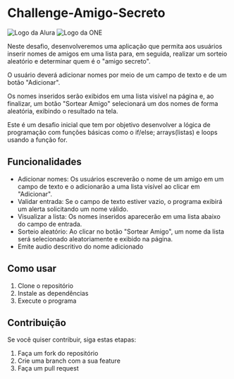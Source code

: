 # Challenge-Amigo-Secreto

![Logo da Alura](https://www.alura.com.br/assets/img/alura-logo.svg) ![Logo da ONE](https://encrypted-tbn0.gstatic.com/images?q=tbn:ANd9GcTgkbtyYuCcFzFWphrsxhFmc24DrcM1j-csvg&s)

Neste desafio, desenvolveremos uma aplicação que permita aos usuários inserir nomes de amigos em uma lista para, em seguida, realizar um sorteio aleatório e determinar quem é o "amigo secreto".

O usuário deverá adicionar nomes por meio de um campo de texto e de um botão "Adicionar".

Os nomes inseridos serão exibidos em uma lista visível na página e, ao finalizar, um botão "Sortear Amigo" selecionará um dos nomes de forma aleatória, exibindo o resultado na tela.

Este é um desafio inicial que tem por objetivo desenvolver a lógica de programação com funções básicas como o if/else; arrays(listas) e loops usando a função for.

## Funcionalidades

- Adicionar nomes: Os usuários escreverão o nome de um amigo em um campo de texto e o adicionarão a uma lista visível ao clicar em "Adicionar".
- Validar entrada: Se o campo de texto estiver vazio, o programa exibirá um alerta solicitando um nome válido.
- Visualizar a lista: Os nomes inseridos aparecerão em uma lista abaixo do campo de entrada.
- Sorteio aleatório: Ao clicar no botão "Sortear Amigo", um nome da lista será selecionado aleatoriamente e exibido na página.
- Emite audio descritivo do nome adicionado

## Como usar

1.  Clone o repositório
2.  Instale as dependências
3.  Execute o programa

## Contribuição

Se você quiser contribuir, siga estas etapas:

1.  Faça um fork do repositório
2.  Crie uma branch com a sua feature
3.  Faça um pull request
